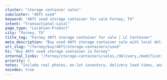 ```yaml
---
cluster: "storage container sales"
subcluster: "40ft used"
keyword: "40ft used storage container for sale Forney, TX"
intent: "Transactional-Local"
page_type: "Location-Product"
city: "Forney, TX"
title_tag: "Forney 40ft storage container for sale | LC Container"
meta_description: "Buy used 40ft storage container sale with local delivery in Forney, TX. LC Container — local Since 2003. Request a fast quote today."
url_slug: "/forney/buy/40ft/storage-containers/used"
h1: "Buy 40ft used storage container in Forney"
internal_links: "/forney/storage-containers/sales,/delivery,/modifications"
priority: 2
notes: "Include real photos, on-lot inventory, delivery lead times, and financing info."
noindex: true
---
```


<!-- TODO: Add unique city/inventory copy, images, and internal links here. -->
